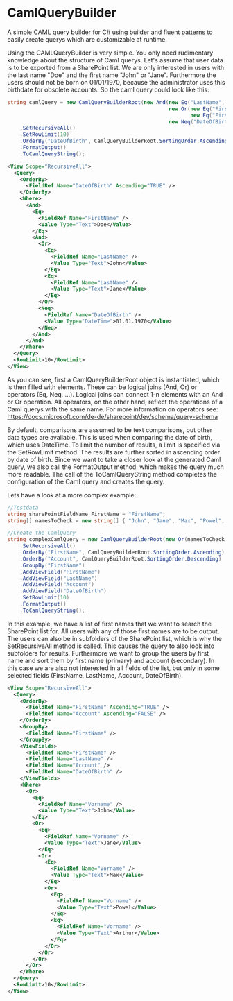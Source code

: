 # CamlQueryBuilder
A simple CAML query builder for C# using builder and fluent patterns to easily create querys which are customizable at runtime.



Using the CAMLQueryBuilder is very simple. You only need rudimentary knowledge about the structure of Caml querys. Let's assume that user data is to be exported from a SharePoint list. We are only interested in users with the last name "Doe" and the first name "John" or "Jane". Furthermore the users should not be born on 01/01/1970, because the administrator uses this birthdate for obsolete accounts. So the caml query could look like this:

```c#
string camlQuery = new CamlQueryBuilderRoot(new And(new Eq("LastName", "Doe"),
                                                    new Or(new Eq("FirstName", "John"),
                                                           new Eq("FirstName", "Jane")),
                                                    new Neq("DateOfBirth", "01.01.1970", CamlQueryBuilderRoot.ValueType.DateTime)))
    .SetRecursiveAll()
    .SetRowLimit(10)
    .OrderBy("DateOfBirth", CamlQueryBuilderRoot.SortingOrder.Ascending)
    .FormatOutput()
    .ToCamlQueryString();
```

```xml
<View Scope="RecursiveAll">
  <Query>
    <OrderBy>
      <FieldRef Name="DateOfBirth" Ascending="TRUE" />
    </OrderBy>
    <Where>
      <And>
        <Eq>
          <FieldRef Name="FirstName" />
          <Value Type="Text">Doe</Value>
        </Eq>
        <And>
          <Or>
            <Eq>
              <FieldRef Name="LastName" />
              <Value Type="Text">John</Value>
            </Eq>
            <Eq>
              <FieldRef Name="LastName" />
              <Value Type="Text">Jane</Value>
            </Eq>
          </Or>
          <Neq>
            <FieldRef Name="DateOfBirth" />
            <Value Type="DateTime">01.01.1970</Value>
          </Neq>
        </And>
      </And>
    </Where>
  </Query>
  <RowLimit>10</RowLimit>
</View>
```

As you can see, first a CamlQueryBuilderRoot object is instantiated, which is then filled with elements. These can be logical joins (And, Or) or operators (Eq, Neq, ...). Logical joins can connect 1-n elements with an And or Or operation. All operators, on the other hand, reflect the operations of a Caml querys with the same name. For more information on operators see: https://docs.microsoft.com/de-de/sharepoint/dev/schema/query-schema

By default, comparisons are assumed to be text comparisons, but other data types are available. This is used when comparing the date of birth, which uses DateTime. To limit the number of results, a limit is specified via the SetRowLimit method. The results are further sorted in ascending order by date of birth. Since we want to take a closer look at the generated Caml query, we also call the FormatOutput method, which makes the query much more readable. The call of the ToCamlQueryString method completes the configuration of the Caml query and creates the query.

Lets have a look at a more complex example:

```c#
//Testdata
string sharePointFieldName_FirstName = "FirstName";
string[] namesToCheck = new string[] { "John", "Jane", "Max", "Powel", "Arthur" };

//Create the CamlQuery
string complexCamlQuery = new CamlQueryBuilderRoot(new Or(namesToCheck.Select(name => new Eq(sharePointFieldName_FirstName, name))))
    .SetRecursiveAll()
    .OrderBy("FirstName", CamlQueryBuilderRoot.SortingOrder.Ascending)
    .OrderBy("Account", CamlQueryBuilderRoot.SortingOrder.Descending)
    .GroupBy("FirstName")
    .AddViewField("FirstName")
    .AddViewField("LastName")
    .AddViewField("Account")
    .AddViewField("DateOfBirth")
    .SetRowLimit(10)
    .FormatOutput()
    .ToCamlQueryString();
```

In this example, we have a list of first names that we want to search the SharePoint list for. All users with any of those first names are to be output. The users can also be in subfolders of the SharePoint list, which is why the SetRecursiveAll method is called. This causes the query to also look into subfolders for results. Furthermore we want to group the users by first name and sort them by first name (primary) and account (secondary). In this case we are also not interested in all fields of the list, but only in some selected fields (FirstName, LastName, Account, DateOfBirth).

```xml
<View Scope="RecursiveAll">
  <Query>
    <OrderBy>
      <FieldRef Name="FirstName" Ascending="TRUE" />
      <FieldRef Name="Account" Ascending="FALSE" />
    </OrderBy>
    <GroupBy>
      <FieldRef Name="FirstName" />
    </GroupBy>
    <ViewFields>
      <FieldRef Name="FirstName" />
      <FieldRef Name="LastName" />
      <FieldRef Name="Account" />
      <FieldRef Name="DateOfBirth" />
    </ViewFields>
    <Where>
      <Or>
        <Eq>
          <FieldRef Name="Vorname" />
          <Value Type="Text">John</Value>
        </Eq>
        <Or>
          <Eq>
            <FieldRef Name="Vorname" />
            <Value Type="Text">Jane</Value>
          </Eq>
          <Or>
            <Eq>
              <FieldRef Name="Vorname" />
              <Value Type="Text">Max</Value>
            </Eq>
            <Or>
              <Eq>
                <FieldRef Name="Vorname" />
                <Value Type="Text">Powel</Value>
              </Eq>
              <Eq>
                <FieldRef Name="Vorname" />
                <Value Type="Text">Arthur</Value>
              </Eq>
            </Or>
          </Or>
        </Or>
      </Or>
    </Where>
  </Query>
  <RowLimit>10</RowLimit>
</View>
```
